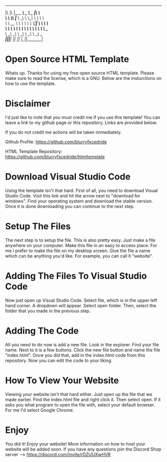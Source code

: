  ___  ___  _________  _____ ______   ___          
|\  \|\  \|\___   ___\\   _ \  _   \|\  \         
\ \  \\\  \|___ \  \_\ \  \\\__\ \  \ \  \        
 \ \   __  \   \ \  \ \ \  \\|__| \  \ \  \       
  \ \  \ \  \   \ \  \ \ \  \    \ \  \ \  \____  
   \ \__\ \__\   \ \__\ \ \__\    \ \__\ \_______\
    \|__|\|__|    \|__|  \|__|     \|__|\|_______|

# Open Source HTML Template
Whats up. Thanks for using my free open source HTML template. Please make sure to read the license, which is a GNU. Below are the insturctions on how to use the template.

# Disclaimer
I'd just like to note that you must credit me if you use this template! You can leave a link to my github page or this repository. Links are provided below.

If you do not credit me actions will be taken immediately.

Github Profile: https://github.com/blurryfxcedride

HTML Template Repository: https://github.com/blurryfxcedride/htmltemplate

# Download Visual Studio Code
Using the template isn't that hard. First of all, you need to download Visual Studio Code. Visit this link and hit the arrow next to "download for windows". Find your operating system and download the stable version. Once it is done downloading you can continue to the next step.

# Setup The Files
The next step is to setup the file. This is also pretty easy. Just make a file anywhere on your computer. Make this file in an easy to access place. For me I prefer to make the file on my desktop screen. Give the file a name which can be anything you'd like. For example, you can call it "website".

# Adding The Files To Visual Studio Code
Now just open up Visual Studio Code. Select file, which is in the upper left hand corner. A dropdown will appear. Select open folder. Then, select the folder that you made in the previous step.

# Adding The Code
All you need to do now is add a new file. Look in the explorer. Find your file name. Next to it is a few buttons. Click the new file button and name the file "index.html". Once you did that, add in the index.html code from this repository. Now you can edit the code to your liking.

# How To View Your Website
Viewing your website isn't that hard either. Just open up the file that we made earlier. Find the index.html file and right click it. Then select open. If it asks you what program to open the file with, select your default browser. For me I'd select Google Chrome.

# Enjoy
You did it! Enjoy your website! More information on how to host your website will be added soon. If you have any questions join the Discord Shop server --> https://discord.com/invite/rDZUUXwHVR
